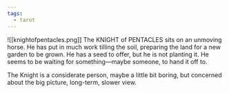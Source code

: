 ```yaml
---
tags:
  - tarot
---
```

![[knightofpentacles.png]]
The KNIGHT of PENTACLES sits on an unmoving horse. He has put in much work tilling the soil, preparing the land for a new garden to be grown. He has a seed to offer, but he is not planting it. He seems to be waiting for something—maybe someone, to hand it off to.

The Knight is a considerate person, maybe a little bit boring, but concerned about the big picture, long-term, slower view.